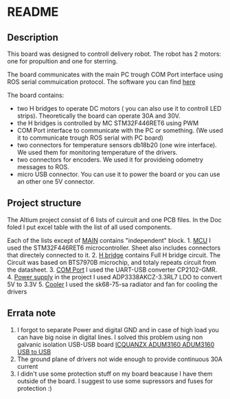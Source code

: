 # README

## Description

This board was designed to controll delivery robot. 
The robot has 2 motors: one for propultion and one for sterring. 

The board communicates with the main PC trough COM Port interface using ROS serial commuication protocol. 
The software you can find [here]() 

The board contains: 
* two H bridges to operate DC motors ( you can also use it to controll LED strips). Theoretically the board can operate 30A and 30V. 
* the H bridges is controlled by MC STM32F446RET6 using PWM 
* COM Port interface to communicate with the PC or something. (We used it to communicate trough ROS serial with PC board)
* two connectors for temperature sensors db18b20 (one wire interface). We used them for monitoring temperature of the drivers. 
* two connectors for encoders. We used it for provideing odometry messages to ROS.
* micro USB connector. You can use it to power the board or you can use an other one 5V connector.   

## Project structure

The Altium project consist of 6 lists of cuircuit and one PCB files. 
In the Doc foled I put excel table with the list of all used components. 

Each of the lists except of [MAIN](MAIN.SchDoc) contains "independent" block. 
    1. [MCU](MCU.SchDoc) I used the STM32F446RET6 microcontroller. Sheet also includes connectors that directely connected to it.
    2. [H bridge](H_bridge.SchDoc) contains Full H bridge circuit. The Circuit was based on BTS7970B microchip, and totaly repeats circuit from the datasheet.
    3. [COM Port](com_port.SchDoc) I used the UART-USB converter CP2102-GMR.
    4. [Power supply](power_supply.SchDoc) in the project I used ADP3338AKCZ-3.3RL7 LDO to convert 5V to 3.3V 
    5. [Cooler](Radiator.SchDoc) I used the sk68-75-sa radiator and fan for cooling the drivers  

## Errata note

1. I forgot to separate Power and digital GND and in case of high load you can have big noise in digital lines. I solved this problem using non galvanic isolation USB-USB board [ICQUANZX ADUM3160 ADUM3160 USB to USB](https://www.amazon.de/-/en/gp/product/B07Z21RKMN/ref=ppx_yo_dt_b_asin_title_o04_s00?ie=UTF8&psc=1)
2. The ground plane of drivers not wide enough to provide continuous 30A current
3. I didn't use some protection stuff on my board beacause I have them outside of the board. I suggest to use some supressors and fuses for protection :)
